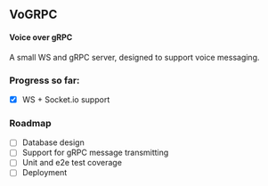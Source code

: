 ## VoGRPC

#### Voice over gRPC
A small WS and gRPC server, designed to support voice messaging.

### Progress so far:
- [x] WS + Socket.io support

### Roadmap
- [ ] Database design
- [ ] Support for gRPC message transmitting
- [ ] Unit and e2e test coverage
- [ ] Deployment